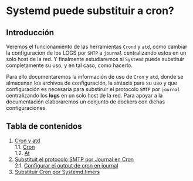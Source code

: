# Systemd puede substituir a cron?

## Introducción

Veremos el funcionamiento de las herramientas `Crond` y `atd`, como
cambiar la configuracion de los LOGS por `SMTP` a `journal` 
centralizando estos en un solo host de la red. Y finalmente estudiaremos
si `Systemd` puede substituir completamente su uso, y en tal caso, como 
hacerlo. 

Para ello documentaremos la información de uso de `Cron` y `atd`, donde
se almacenan los archivos de configuración, la sintaxis para su uso y
que configuración es necesaria para substiruir el protocolo `SMTP` por 
`journal` centralizando los **logs** en un solo host de la red. Para 
apoyar a la documentación elaboraremos un conjunto de dockers con dichas
configuraciones.

## Tabla de contenidos

1. [Cron y atd](https://github.com/Ivan-Madero/proyecto-final/blob/master/borrador.md#cron-y-atd)\
	1.1. [Cron](https://github.com/Ivan-Madero/proyecto-final/blob/master/borrador.md#cron)\
	1.2. [At](https://github.com/Ivan-Madero/proyecto-final/blob/master/borrador.md#atd)
2. [Substituit el protocolo SMTP por Journal en Cron](https://github.com/Ivan-Madero/proyecto-final/blob/master/borrador.md#substituit-el-protocolo-smtp-por-journal-en-cron)\
	2.1. [Configurar el output de cron en journal](https://github.com/Ivan-Madero/proyecto-final/blob/master/borrador.md#configurar-el-output-de-cron-en-journal)
3. [Substituir Cron por Systemd.timers](https://github.com/Ivan-Madero/proyecto-final/blob/master/borrador.md#substituir-cron-por-systemdtimers)
